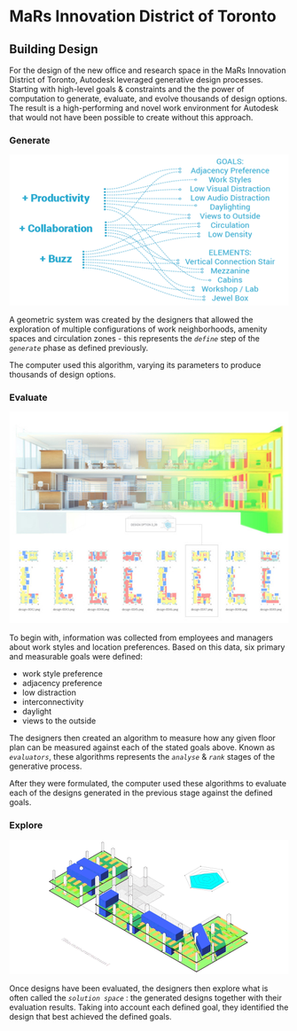 # MaRs Innovation District of Toronto

## Building Design

For the design of the new office and research space in the MaRs Innovation District of Toronto, Autodesk leveraged generative design processes. Starting with high-level goals & constraints and the the power of computation to generate, evaluate, and evolve thousands of design options. The result is a high-performing and novel work environment for Autodesk that would not have been possible to create without this approach.

### Generate

![](../../../.gitbook/assets/mars1.png)

A geometric system was created by the designers that allowed the exploration of multiple configurations of work neighborhoods, amenity spaces and circulation zones - this represents the _`define`_ step of the _`generate`_ phase as defined previously.

The computer used this algorithm, varying its parameters to produce thousands of design options.

### Evaluate

![](../../../.gitbook/assets/mars2.jpg)

To begin with, information was collected from employees and managers about work styles and location preferences. Based on this data, six primary and measurable goals were defined:

* work style preference
* adjacency preference
* low distraction
* interconnectivity
* daylight
* views to the outside

The designers then created an algorithm to measure how any given floor plan can be measured against each of the stated goals above. Known as _`evaluators`_, these algorithms represents the _`analyse`_ & _`rank`_ stages of the generative process.

After they were formulated, the computer used these algorithms to evaluate each of the designs generated in the previous stage against the defined goals.

### Explore

![](../../../.gitbook/assets/mars3.gif)

Once designs have been evaluated, the designers then explore what is often called the _`solution space`_ : the generated designs together with their evaluation results. Taking into account each defined goal, they identified the design that best achieved the defined goals.

